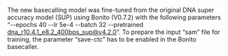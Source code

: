 The new basecalling model was fine-tuned from the original DNA super accuracy model (SUP) using Bonito (V0.7.2) with the following parameters “--epochs 40 --lr 5e-4 --batch 32 --pretrained dna_r10.4.1_e8.2_400bps_sup@v4.2.0”. To prepare the input “sam” file for training, the parameter “save-ctc” has to be enabled in the Bonito basecaller.   
